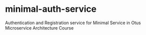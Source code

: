 # minimal-auth-service
Authentication and Registration service for Minimal Service in Otus Microservice Architecture Course
